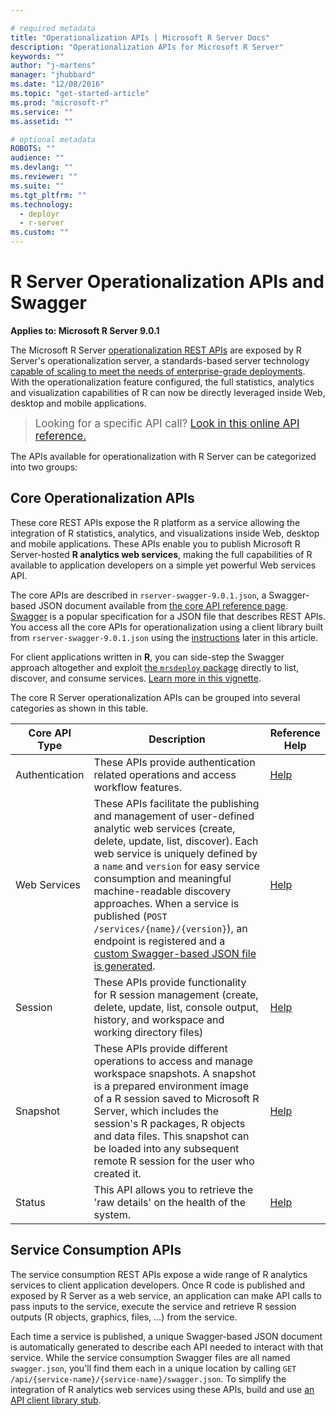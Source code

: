 ```yaml
---

# required metadata
title: "Operationalization APIs | Microsoft R Server Docs"
description: "Operationalization APIs for Microsoft R Server"
keywords: ""
author: "j-martens"
manager: "jhubbard"
ms.date: "12/08/2016"
ms.topic: "get-started-article"
ms.prod: "microsoft-r"
ms.service: ""
ms.assetid: ""

# optional metadata
ROBOTS: ""
audience: ""
ms.devlang: ""
ms.reviewer: ""
ms.suite: ""
ms.tgt_pltfrm: ""
ms.technology: 
  - deployr
  - r-server
ms.custom: ""
---
```


# R Server Operationalization APIs and Swagger

**Applies to:  Microsoft R Server 9.0.1**

The Microsoft R Server [operationalization REST APIs](https://microsoft.github.io/deployr-api-docs/9.0.1/) are exposed by R Server's operationalization server, a standards-based server technology [capable of scaling to meet the needs of enterprise-grade deployments](configuration-initial.md#enterprise). With the operationalization feature configured, the full statistics, analytics and visualization capabilities of R can now be directly leveraged inside Web, desktop and mobile applications.

><big>Looking for a specific API call? [Look in this online API reference.](https://microsoft.github.io/deployr-api-docs/9.0.1/)</big>

The APIs available for operationalization with R Server can be categorized into two groups:

## Core Operationalization APIs

These core REST APIs expose the R platform as a service allowing the integration of R statistics, analytics, and visualizations inside Web, desktop and mobile applications.  These APIs enable you to publish Microsoft R Server-hosted **R analytics web services**, making the full capabilities of R available to application developers on a simple yet powerful Web services API. 

The core APIs are described in  `rserver-swagger-9.0.1.json`, a Swagger-based JSON document available from [the core API reference page](https://microsoft.github.io/deployr-api-docs/9.0.1). [Swagger](http://swagger.io/) is a popular specification for a JSON file that describes REST APIs.  You access all the core APIs for operationalization using a client library built from `rserver-swagger-9.0.1.json` using the [instructions](#clientlib-core) later in this article.

For client applications written in **R**, you can side-step the Swagger approach altogether and exploit [the `mrsdeploy` package](../mrsdeploy/mrsdeploy.md) directly to list, discover, and consume services. [Learn more in this vignette](../mrsdeploy/mrsdeploy-websrv-vignette.md).

The core R Server operationalization APIs can be grouped into several categories as shown in this table. 


Core API Type|Description|Reference Help
---------|-----------|---------------
Authentication|These APIs provide authentication related operations and access workflow features.|[Help](https://microsoft.github.io/deployr-api-docs/9.0.1/#authentication-apis)
Web Services|These APIs facilitate the publishing and management of user-defined analytic web services (create, delete, update, list, discover). Each web service is uniquely defined by a `name` and `version` for easy service consumption and meaningful machine-readable discovery approaches. When a service is published (<code>POST /services/{name}/{version}</code>), an endpoint is registered and a [custom Swagger-based JSON file is generated](#clientlib-service).|[Help](https://microsoft.github.io/deployr-api-docs/9.0.1/#services-management-apis)
Session|These APIs provide functionality for R session management (create, delete, update, list, console output, history, and workspace and working directory files)|[Help](https://microsoft.github.io/deployr-api-docs/9.0.1/#session-apis)
Snapshot|These APIs provide different operations to access and manage workspace snapshots. A snapshot is a prepared environment image of a R session saved to Microsoft R Server, which includes the session's R packages, R objects and data files. This snapshot can be loaded into any subsequent remote R session for the user who created it. | [Help](https://microsoft.github.io/deployr-api-docs/9.0.1/#snapshot-apis)
Status|This API allows you to retrieve the 'raw details' on the health of the system.|[Help](https://microsoft.github.io/deployr-api-docs/9.0.1/#status-apis)



## Service Consumption APIs

The service consumption REST APIs expose a wide range of R analytics services to client application developers.   Once R code is published and exposed by R Server as a web service, an application can make API calls to pass inputs to the service, execute the service and retrieve R session outputs (R objects, graphics, files, ...) from the service.  

Each time a service is published, a unique Swagger-based JSON document is automatically generated to describe each API needed to interact with that service. While the service consumption Swagger files are all named `swagger.json`, you'll find them each in a unique location by calling `GET /api/{service-name}/{service-name}/swagger.json`.  To simplify the integration of R analytics web services using these APIs, build and use [an API client library stub](#clientlib-service).